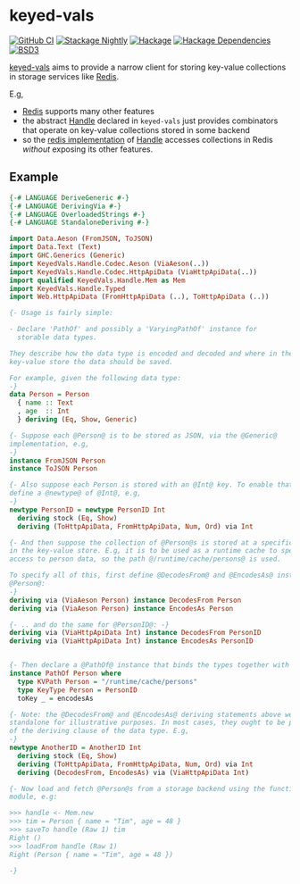 # keyed-vals

[![GitHub
CI](https://github.com/adetokunbo/keyed-vals/actions/workflows/ci.yml/badge.svg)](https://github.com/adetokunbo/keyed-vals/actions)
[![Stackage
Nightly](http://stackage.org/package/keyed-vals/badge/nightly)](http://stackage.org/nightly/package/keyed-vals)
[![Hackage][hackage-badge]][hackage] [![Hackage
Dependencies][hackage-deps-badge]][hackage-deps]
[![BSD3](https://img.shields.io/badge/license-BSD3-green.svg?dummy)](https://github.com/adetokunbo/keyed-vals/blob/master/LICENSE)

[keyed-vals](https://hackage.haskell.org/package/keyed-vals) aims to provide a
narrow client for storing key-value collections in storage services like
[Redis].

E.g,

  - [Redis] supports many other features
  - the abstract [Handle] declared in `keyed-vals` just provides combinators that operate on key-value collections stored in some backend
  - so the [redis implementation] of [Handle] accesses collections in Redis *without* exposing its other features.

## Example

```haskell
{-# LANGUAGE DeriveGeneric #-}
{-# LANGUAGE DerivingVia #-}
{-# LANGUAGE OverloadedStrings #-}
{-# LANGUAGE StandaloneDeriving #-}

import Data.Aeson (FromJSON, ToJSON)
import Data.Text (Text)
import GHC.Generics (Generic)
import KeyedVals.Handle.Codec.Aeson (ViaAeson(..))
import KeyedVals.Handle.Codec.HttpApiData (ViaHttpApiData(..))
import qualified KeyedVals.Handle.Mem as Mem
import KeyedVals.Handle.Typed
import Web.HttpApiData (FromHttpApiData (..), ToHttpApiData (..))

{- Usage is fairly simple:

- Declare 'PathOf' and possibly a 'VaryingPathOf' instance for
  storable data types.

They describe how the data type is encoded and decoded and where in the
key-value store the data should be saved.

For example, given the following data type:
-}
data Person = Person
  { name :: Text
  , age  :: Int
  } deriving (Eq, Show, Generic)

{- Suppose each @Person@ is to be stored as JSON, via the @Generic@
implementation, e.g,
-}
instance FromJSON Person
instance ToJSON Person

{- Also suppose each Person is stored with an @Int@ key. To enable that,
define a @newtype@ of @Int@, e.g,
-}
newtype PersonID = newtype PersonID Int
  deriving stock (Eq, Show)
  deriving (ToHttpApiData, FromHttpApiData, Num, Ord) via Int

{- And then suppose the collection of @Person@s is stored at a specific fixed path
in the key-value store. E.g, it is to be used as a runtime cache to speed up
access to person data, so the path @/runtime/cache/persons@ is used.

To specify all of this, first define @DecodesFrom@ and @EncodesAs@ instances for
@Person@:
-}
deriving via (ViaAeson Person) instance DecodesFrom Person
deriving via (ViaAeson Person) instance EncodesAs Person

{- .. and do the same for @PersonID@: -}
deriving via (ViaHttpApiData Int) instance DecodesFrom PersonID
deriving via (ViaHttpApiData Int) instance EncodesAs PersonID


{- Then declare a @PathOf@ instance that binds the types together with the path: -}
instance PathOf Person where
  type KVPath Person = "/runtime/cache/persons"
  type KeyType Person = PersonID
  toKey _ = encodesAs

{- Note: the @DecodesFrom@ and @EncodesAs@ deriving statements above were
standalone for illustrative purposes. In most cases, they ought to be part
of the deriving clause of the data type. E.g,
-}
newtype AnotherID = AnotherID Int
  deriving stock (Eq, Show)
  deriving (ToHttpApiData, FromHttpApiData, Num, Ord) via Int
  deriving (DecodesFrom, EncodesAs) via (ViaHttpApiData Int)

{- Now load and fetch @Person@s from a storage backend using the functions in this
module, e.g:

>>> handle <- Mem.new
>>> tim = Person { name = "Tim", age = 48 }
>>> saveTo handle (Raw 1) tim
Right ()
>>> loadFrom handle (Raw 1)
Right (Person { name = "Tim", age = 48 })

-}
```

[hackage-deps-badge]:   <https://img.shields.io/hackage-deps/v/keyed-vals.svg>
[hackage-deps]:         <http://packdeps.haskellers.com/feed?needle=keyed-vals>
[hackage-badge]:        <https://img.shields.io/hackage/v/keyed-vals.svg>
[hackage]:              <https://hackage.haskell.org/package/keyed-vals>
[Handle]:               <https://hackage.haskell.org/package/keyed-vals-0.1.0.0/docs/KeyedVals-Handle.html>
[Redis]:                <https://redis.io>

[redis implementation]: <https://hackage.haskell.org/package/keyed-vals-redis>
